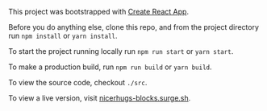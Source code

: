 This project was bootstrapped with [Create React App](https://github.com/facebookincubator/create-react-app).

Before you do anything else, clone this repo, and from the project directory run `npm install` or `yarn install`.

To start the project running locally run `npm run start` or `yarn start`.

To make a production build, run `npm run build` or `yarn build`.

To view the source code, checkout `./src`.

To view a live version, visit [nicerhugs-blocks.surge.sh](https://nicerhugs-blocks.surge.sh/).
